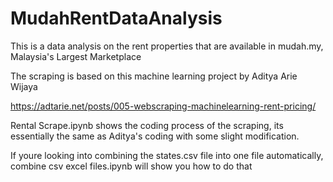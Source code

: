 # MudahRentDataAnalysis
This is a data analysis on the rent properties that are available in mudah.my, Malaysia's Largest Marketplace

The scraping is based on this machine learning project by Aditya Arie Wijaya 

https://adtarie.net/posts/005-webscraping-machinelearning-rent-pricing/

Rental Scrape.ipynb shows the coding process of the scraping, its essentially the same as Aditya's coding with some slight modification.

If youre looking into combining the states.csv file into one file automatically, combine csv excel files.ipynb will show you how to do that
